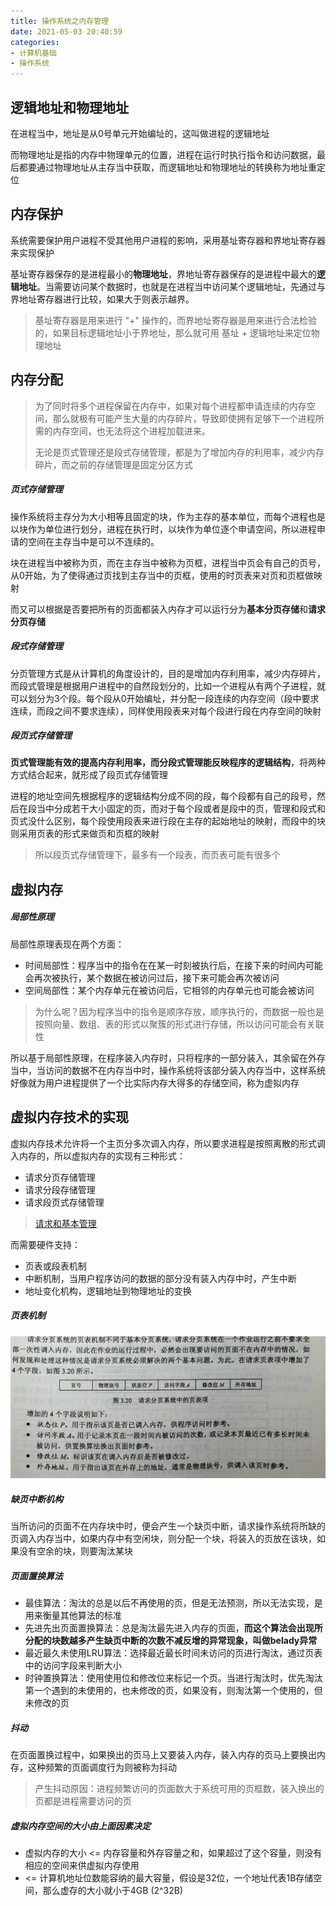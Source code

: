 ```yaml
---
title: 操作系统之内存管理
date: 2021-05-03 20:40:59
categories:
- 计算机基础
- 操作系统
---
```


## 逻辑地址和物理地址

在进程当中，地址是从0号单元开始编址的，这叫做进程的逻辑地址

而物理地址是指的内存中物理单元的位置，进程在运行时执行指令和访问数据，最后都要通过物理地址从主存当中获取，而逻辑地址和物理地址的转换称为地址重定位

## 内存保护

系统需要保护用户进程不受其他用户进程的影响，采用基址寄存器和界地址寄存器来实现保护

基址寄存器保存的是进程最小的**物理地址**，界地址寄存器保存的是进程中最大的**逻辑地址**。当需要访问某个数据时，也就是在进程当中访问某个逻辑地址，先通过与界地址寄存器进行比较，如果大于则表示越界。

> 基址寄存器是用来进行 "+" 操作的，而界地址寄存器是用来进行合法检验的，如果目标逻辑地址小于界地址，那么就可用 基址 + 逻辑地址来定位物理地址

## 内存分配

> 为了同时将多个进程保留在内存中，如果对每个进程都申请连续的内存空间，那么就极有可能产生大量的内存碎片，导致即使拥有足够下一个进程所需的内存空间，也无法将这个进程加载进来。
>
> 无论是页式管理还是段式存储管理，都是为了增加内存的利用率，减少内存碎片，而之前的存储管理是固定分区方式

##### 页式存储管理

操作系统将主存分为大小相等且固定的块，作为主存的基本单位，而每个进程也是以块作为单位进行划分，进程在执行时，以块作为单位逐个申请空间，所以进程申请的空间在主存当中是可以不连续的。

块在进程当中被称为页，而在主存当中被称为页框，进程当中页会有自己的页号，从0开始，为了使得通过页找到主存当中的页框，使用的时页表来对页和页框做映射

而又可以根据是否要把所有的页面都装入内存才可以运行分为**基本分页存储**和**请求分页存储**

##### 段式存储管理

分页管理方式是从计算机的角度设计的，目的是增加内存利用率，减少内存碎片，而段式管理是根据用户进程中的自然段划分的，比如一个进程从有两个子进程，就可以划分为3个段。每个段从0开始编址，并分配一段连续的内存空间（段中要求连续，而段之间不要求连续），同样使用段表来对每个段进行段在内存空间的映射

##### 段页式存储管理

**页式管理能有效的提高内存利用率，而分段式管理能反映程序的逻辑结构**，将两种方式结合起来，就形成了段页式存储管理

进程的地址空间先根据程序的逻辑结构分成不同的段，每个段都有自己的段号，然后在段当中分成若干大小固定的页，而对于每个段或者是段中的页，管理和段式和页式没什么区别，每个段使用段表来进行段在主存的起始地址的映射，而段中的块则采用页表的形式来做页和页框的映射

> 所以段页式存储管理下，最多有一个段表，而页表可能有很多个

## 虚拟内存

##### 局部性原理

局部性原理表现在两个方面：

- 时间局部性：程序当中的指令在在某一时刻被执行后，在接下来的时间内可能会再次被执行，某个数据在被访问过后，接下来可能会再次被访问
- 空间局部性：某个内存单元在被访问后，它相邻的内存单元也可能会被访问

> 为什么呢？因为程序当中的指令是顺序存放，顺序执行的，而数据一般也是按照向量、数组、表的形式以聚簇的形式进行存储，所以访问可能会有关联性

所以基于局部性原理，在程序装入内存时，只将程序的一部分装入，其余留在外存当中，当访问的数据不在内存当中时，操作系统将该部分装入内存当中，这样系统好像就为用户进程提供了一个比实际内存大得多的存储空间，称为虚拟内存

## 虚拟内存技术的实现

虚拟内存技术允许将一个主页分多次调入内存，所以要求进程是按照离散的形式调入内存的，所以虚拟内存的实现有三种形式：

- 请求分页存储管理
- 请求分段存储管理
- 请求段页式存储管理

> [请求和基本管理](#页式存储管理)

而需要硬件支持：

- 页表或段表机制
- 中断机制，当用户程序访问的数据的部分没有装入内存中时，产生中断
- 地址变化机构，逻辑地址到物理地址的变换

##### 页表机制

![image-20210404171444423](%E6%93%8D%E4%BD%9C%E7%B3%BB%E7%BB%9F%E4%B9%8B%E5%86%85%E5%AD%98%E7%AE%A1%E7%90%86/image-20210404171444423.png)

##### 缺页中断机构

当所访问的页面不在内存块中时，便会产生一个缺页中断，请求操作系统将所缺的页调入内存当中，如果内存中有空闲块，则分配一个块，将装入的页放在该块，如果没有空余的块，则要淘汰某块

##### 页面置换算法

- 最佳算法：淘汰的总是以后不再使用的页，但是无法预测，所以无法实现，是用来衡量其他算法的标准
- 先进先出页面置换算法：总是淘汰最先进入内存的页面，**而这个算法会出现所分配的块数越多产生缺页中断的次数不减反增的异常现象，叫做belady异常**
- 最近最久未使用LRU算法：选择最近最长时间未访问的页进行淘汰，通过页表中的访问字段来判断大小
- 时钟置换算法：使用使用位和修改位来标记一个页。当进行淘汰时，优先淘汰第一个遇到的未使用的，也未修改的页，如果没有，则淘汰第一个使用的，但未修改的页

##### 抖动

在页面置换过程中，如果换出的页马上又要装入内存，装入内存的页马上要换出内存，这种频繁的页面调度行为则被称为抖动

> 产生抖动原因：进程频繁访问的页面数大于系统可用的页框数，装入换出的页都是进程需要访问的页

##### 虚拟内存空间的大小由上面因素决定

- 虚拟内存的大小 <= 内存容量和外存容量之和，如果超过了这个容量，则没有相应的空间来供虚拟内存使用
- <= 计算机地址位数能容纳的最大容量，假设是32位，一个地址代表1B存储空间，那么虚存的大小就小于4GB (2^32B)